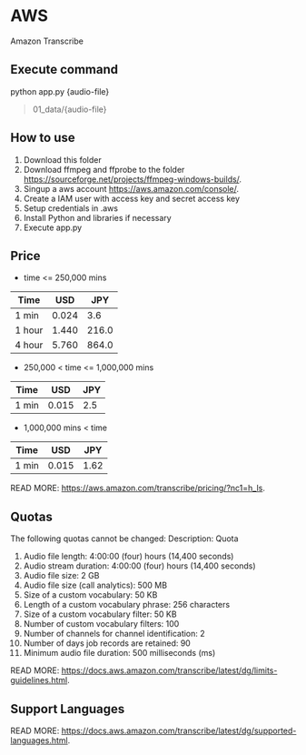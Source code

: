 # AWS

Amazon Transcribe

## Execute command

python app.py {audio-file}

> 01_data/{audio-file}

## How to use

1. Download this folder
2. Download ffmpeg and ffprobe to the folder <https://sourceforge.net/projects/ffmpeg-windows-builds/>.
3. Singup a aws account <https://aws.amazon.com/console/>.
4. Create a IAM user with access key and secret access key
5. Setup credentials in .aws
6. Install Python and libraries if necessary
7. Execute app.py

## Price

- time <= 250,000 mins

|  Time  |  USD  |  JPY  |
| ---- | ---- | ---- |
|  1 min  |  0.024  |    3.6  |
|  1 hour |  1.440  |  216.0  |
|  4 hour |  5.760  |  864.0  |

- 250,000 < time <= 1,000,000 mins

|  Time  |  USD  |  JPY  |
| ---- | ---- | ---- |
|  1 min  |  0.015  |    2.5  |

- 1,000,000 mins < time

|  Time  |  USD  |  JPY  |
| ---- | ---- | ---- |
|  1 min  |  0.015  |    1.62  |

READ MORE: <https://aws.amazon.com/transcribe/pricing/?nc1=h_ls>.

## Quotas

The following quotas cannot be changed:
Description: Quota

01. Audio file length: 4:00:00 (four) hours (14,400 seconds)
02. Audio stream duration: 4:00:00 (four) hours (14,400 seconds)
03. Audio file size: 2 GB
04. Audio file size (call analytics): 500 MB
05. Size of a custom vocabulary: 50 KB
06. Length of a custom vocabulary phrase: 256 characters
07. Size of a custom vocabulary filter: 50 KB
08. Number of custom vocabulary filters: 100
09. Number of channels for channel identification: 2
10. Number of days job records are retained: 90
11. Minimum audio file duration: 500 milliseconds (ms)

READ MORE: <https://docs.aws.amazon.com/transcribe/latest/dg/limits-guidelines.html>.

## Support Languages

READ MORE: <https://docs.aws.amazon.com/transcribe/latest/dg/supported-languages.html>.

